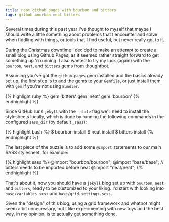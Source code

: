 ```yaml
---
title: neat github pages with bourbon and bitters
tags: github bourbon neat bitters
---
```


Several times during this past year I've thought to myself that maybe I should
write a little something about problems that I encounter and solve when fiddling
with things, or tools that I find useful, but never really got to it.

During the Christmas downtime I decided to make an attempt to create a small
blog using Github Pages, as it seemed rather straight forward to get something
up 'n running.
I also wanted to try my luck (again) with the `bourbon`, `neat`, and `bitters`
gems from thoughtbot.

Assuming you've got the `github-pages` gem installed and the basics already set
up, the first step is to add the gems to your `Gemfile`, or just install them
with `gem` if you're not using `Bundler`.

{% highlight ruby %}
gem 'bitters'
gem 'neat'
gem 'bourbon'
{% endhighlight %}

Since GitHub runs `jekyll` with the `--safe` flag we'll need to install the
stylesheets locally, which is done by running the following commands in the
configured `sass_dir` (by default `_sass`):

{% highlight bash %}
$ bourbon install
$ neat install
$ bitters install
{% endhighlight %}

The last piece of the puzzle is to add some `@import` statements to our main
SASS stylesheet, for example:

{% highlight sass %}
@import "bourbon/bourbon";
@import "base/base"; // bitters needs to be imported before neat
@import "neat/neat";
{% endhighlight %}

That's about it, now you should have a `jekyll` blog set up with `bourbon`,
`neat` and `bitters`, ready to be customized to your liking.
I'd start with looking into `base/variables.scss` and `base/grid-settings.scss`.

Given the "design" of this blog, using a grid framework and whatnot might seem a
bit unnecessary, but I like experimenting with new toys and the best way, in my
opinion, is to actually get something done.
